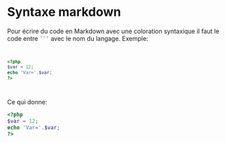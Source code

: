 # Syntaxe markdown

Pour écrire du code en Markdown avec une coloration syntaxique il faut le code entre <code>```</code> avec le nom du langage.
Exemple:
<code>
``` php
<?php
$var = 12;
echo 'Var='.$var;
?>
```
</code>

Ce qui donne:
``` php
<?php
$var = 12;
echo 'Var='.$var;
?>
```